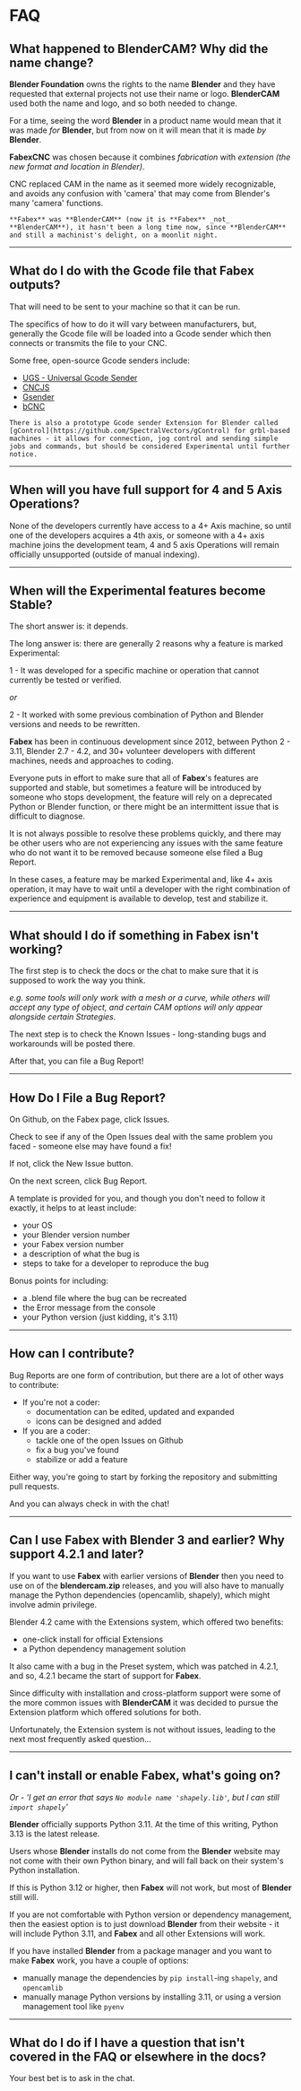 # FAQ

## What happened to **BlenderCAM**? Why did the name change?
**Blender Foundation** owns the rights to the name **Blender** and they have requested that external projects not use their name or logo. **BlenderCAM** used both the name and logo, and so both needed to change.

For a time, seeing the word **Blender** in a product name would mean that it was made _for_ **Blender**, but from now on it will mean that it is made _by_ **Blender**.

**FabexCNC** was chosen because it combines _fabrication_ with _extension (the new format and location in Blender)_. 

CNC replaced CAM in the name as it seemed more widely recognizable, and avoids any confusion with 'camera' that may come from Blender's many 'camera' functions.

```{note}
**Fabex** was **BlenderCAM** (now it is **Fabex** _not_ **BlenderCAM**), it hasn't been a long time now, since **BlenderCAM** and still a machinist's delight, on a moonlit night. 
```
---
## What do I do with the Gcode file that **Fabex** outputs?
That will need to be sent to your machine so that it can be run.

The specifics of how to do it will vary between manufacturers, but, generally the Gcode file will be loaded into a Gcode sender which then connects or transmits the file to your CNC.

Some free, open-source Gcode senders include:
- [UGS - Universal Gcode Sender](https://github.com/winder/Universal-G-Code-Sender)
- [CNCJS](https://cnc.js.org/)
- [Gsender](https://github.com/Sienci-Labs/gsender)
- [bCNC](https://github.com/vlachoudis/bCNC)

```{note}
There is also a prototype Gcode sender Extension for Blender called [gControl](https://github.com/SpectralVectors/gControl) for grbl-based machines - it allows for connection, jog control and sending simple jobs and commands, but should be considered Experimental until further notice.
```
---
## When will you have full support for 4 and 5 Axis Operations?
None of the developers currently have access to a 4+ Axis machine, so until one of the developers acquires a 4th axis, or someone with a 4+ axis machine joins the development team, 4 and 5 axis Operations will remain officially unsupported (outside of manual indexing).

---
## When will the Experimental features become Stable?
The short answer is: it depends.

The long answer is: there are generally 2 reasons why a feature is marked Experimental:

1 - It was developed for a specific machine or operation that cannot currently be tested or verified.

*or*

2 - It worked with some previous combination of Python and Blender versions and needs to be rewritten.

**Fabex** has been in continuous development since 2012, between Python 2 - 3.11, Blender 2.7 - 4.2, and 30+ volunteer developers with different machines, needs and approaches to coding.

Everyone puts in effort to make sure that all of **Fabex**'s features are supported and stable, but sometimes a feature will be introduced by someone who stops development, the feature will rely on a deprecated Python or Blender function, or there might be an intermittent issue that is difficult to diagnose.

It is not always possible to resolve these problems quickly, and there may be other users who are not experiencing any issues with the same feature who do not want it to be removed because someone else filed a Bug Report.

In these cases, a feature may be marked Experimental and, like 4+ axis operation, it may have to wait until a developer with the right combination of experience and equipment is available to develop, test and stabilize it.

---
## What should I do if something in **Fabex** isn't working?
The first step is to check the docs or the chat to make sure that it is supposed to work the way you think.

*e.g. some tools will only work with a mesh or a curve, while others will accept any type of object, and certain CAM options will only appear alongside certain Strategies.*

The next step is to check the Known Issues - long-standing bugs and workarounds will be posted there.

After that, you can file a Bug Report!

---
## How Do I File a Bug Report?
On Github, on the Fabex page, click Issues.

Check to see if any of the Open Issues deal with the same problem you faced - someone else may have found a fix!

If not, click the New Issue button.

On the next screen, click Bug Report.

A template is provided for you, and though you don't need to follow it exactly, it helps to at least include:
- your OS
- your Blender version number
- your Fabex version number
- a description of what the bug is
- steps to take for a developer to reproduce the bug

Bonus points for including:
- a .blend file where the bug can be recreated
- the Error message from the console
- your Python version (just kidding, it's 3.11)
---
## How can I contribute?
Bug Reports are one form of contribution, but there are a lot of other ways to contribute:
- If you're not a coder:
  - documentation can be edited, updated and expanded
  - icons can be designed and added
- If you are a coder:
  - tackle one of the open Issues on Github
  - fix a bug you've found
  - stabilize or add a feature

Either way, you're going to start by forking the repository and submitting pull requests.

And you can always check in with the chat!

---
## Can I use Fabex with **Blender** 3 and earlier? Why support 4.2.1 and later?
If you want to use **Fabex** with earlier versions of **Blender** then you need to use on of the **blendercam.zip** releases, and you will also have to manually manage the Python dependencies (opencamlib, shapely), which might involve admin privilege.

Blender 4.2 came with the Extensions system, which offered two benefits:
- one-click install for official Extensions
- a Python dependency management solution

It also came with a bug in the Preset system, which was patched in 4.2.1, and so, 4.2.1 became the start of support for **Fabex**.

Since difficulty with installation and cross-platform support were some of the more common issues with **BlenderCAM** it was decided to pursue the Extension platform which offered solutions for both.

Unfortunately, the Extension system is not without issues, leading to the next most frequently asked question...

---
## I can't install or enable **Fabex**, what's going on?
*Or - 'I get an error that says `No module name 'shapely.lib'`, but I can still `import shapely`'*

**Blender** officially supports Python 3.11. At the time of this writing, Python 3.13 is the latest release.

Users whose **Blender** installs do not come from the **Blender** website may not come with their own Python binary, and will fall back on their system's Python installation.

If this is Python 3.12 or higher, then **Fabex** will not work, but most of **Blender** still will.

If you are not comfortable with Python version or dependency management, then the easiest option is to just download **Blender** from their website - it will include Python 3.11, and **Fabex** and all other Extensions will work.

If you have installed **Blender** from a package manager and you want to make **Fabex** work, you have a couple of options:
- manually manage the dependencies by `pip install`-ing `shapely`, and `opencamlib`
- manually manage Python versions by installing 3.11, or using a version management tool like `pyenv`
---
## What do I do if I have a question that isn't covered in the FAQ or elsewhere in the docs?
Your best bet is to ask in the chat. 
